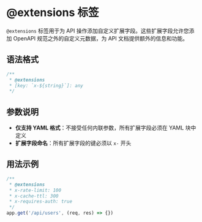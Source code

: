 # @extensions 标签

`@extensions` 标签用于为 API 操作添加自定义扩展字段。这些扩展字段允许您添加 OpenAPI 规范之外的自定义元数据，为 API 文档提供额外的信息和功能。

## 语法格式

```typescript
/**
 * @extensions
 * [key: `x-${string}`]: any
 */
```

## 参数说明

- **仅支持 YAML 格式**：不接受任何内联参数，所有扩展字段必须在 YAML 块中定义
- **扩展字段命名**：所有扩展字段的键必须以 `x-` 开头

## 用法示例

```typescript
/**
 * @extensions
 * x-rate-limit: 100
 * x-cache-ttl: 300
 * x-requires-auth: true
 */
app.get('/api/users', (req, res) => {})
```
